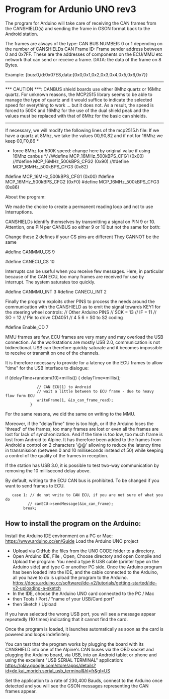 # Program for Ardunio UNO rev3

The program for Arduino will take care of receiving the CAN frames from the CANSHIELD(s) and sending the frame in GSON format back to the Android station.

The frames are always of the type:
CAN BUS NUMBER: 0 or 1 depending on the number of CANSHIELDs
CAN Frame ID: Frame sender address between 0 and 0x7FF. These are the addresses of components on the ECU/MMU etc network that can send or receive a frame.
DATA: the data of the frame on 8 Bytes.

Example: {bus:0,id:0x07E8,data:{0x0,0x1,0x2,0x3,0x4,0x5,0x6,0x7}}

-------------------------------------------------- ---------------------
*** CAUTION ***: CANBUS shield boards use either 8Mhz quartz or 16Mhz quartz. For unknown reasons, the MCP2515 library seems to be able to manage the type of quartz and it would suffice to indicate the selected speed for everything to work ... but it does not. As a result, the speed is forced to 500K and 16Mhz for the use of the dual shield peak and the values must be replaced with that of 8Mhz for the basic can shields.
-------------------------------------------------- ---------------------

If necessary, we will modify the following lines of the mcp2515.h file:
If we have a quartz at 8Mhz, we take the values 00,90,82 and if not for 16Mhz we keep 00,F0,86
*
  * force 8Mhz for 500K speed: change here by original value if using 16Mhz canbus
  */
//#define MCP_16MHz_500kBPS_CFG1 (0x00)
//#define MCP_16MHz_500kBPS_CFG2 (0x90)
//#define MCP_16MHz_500kBPS_CFG3 (0x82)

#define MCP_16MHz_500kBPS_CFG1 (0x00)
#define MCP_16MHz_500kBPS_CFG2 (0xF0)
#define MCP_16MHz_500kBPS_CFG3 (0x86)

About the program:

We made the choice to create a permanent reading loop and not to use Interruptions.

CANSHIELDs identify themselves by transmitting a signal on PIN 9 or 10.
Attention, one PIN per CANBUS so either 9 or 10 but not the same for both:

Change these 2 defines if your CS pins are different
They CANNOT be the same

#define CANMMU_CS 9

#define CANECU_CS 10

Interrupts can be useful when you receive few messages. Here, in particular because of the CAN ECU, too many frames are received for use by interrupt. The system saturates too quickly.

#define CANMMU_INT 3
#define CANECU_INT 2

Finally the program exploits other PINS to process the needs around the communication with the CANSHIELD as to emit the signal towards KEY1 for the steering wheel controls:
// Other Arduino PINS
// SCK = 13
// IF = 11
// SO = 12
// Pin to drive CD4051
// 4 5 6 = S0 to S2 coding


#define Enable_CD 7

MMU frames are few, ECU frames are very many and may overload the USB connection.
As the workstations are mostly USB 2.0, communication is not bidirectional. USB can therefore quickly saturate and it becomes impossible to receive or transmit on one of the channels.

It is therefore necessary to provide for a latency on the ECU frames to allow "time" for the USB interface to dialogue:

   if (delayTime+random(10)<millis())
               {
                 delayTime=millis();

                  // CAN ECU(1) to Android
                  // wait a little between to ECU frame - due to heavy flow form ECU
                  writeFrame(1, &io_can_frame_read);
               }
   For the same reasons, we did the same on writing to the MMU.
              
   Moreover, if the "delayTime" time is too high, or if the Arduino loses the 'thread' of the frames, too many frames are lost or even all the frames are lost for lack of synchronization. And if the time is too low, too much frame is lost from Android to Alpine. It has therefore been added to the frames from Android a control on 2 characters '@@' allowing to reduce the latency time in transmission (between 0 and 10 milliseconds instead of 50) while keeping a control of the quality of the frames in reception.

If the station has USB 3.0, it is possible to test two-way communication by removing the 10 millisecond delay above.

By default, writing to the ECU CAN bus is prohibited. To be changed if you want to send frames to ECU.

       case 1: // do not write to CAN ECU, if you are not sure of what you do
              // canECU->sendMessage(&io_can_frame);
            break;
            
            
## How to install the program on the Arduino:
Install the Arduino IDE environment on a PC or Mac: https://www.arduino.cc/en/Guide
Load the Arduino UNO project
* Upload via GitHub the files from the UNO CODE folder to a directory.
* Open Arduino IDE, File , Open, Choose directory and open
Compile and Upload the program:
You need a type B USB cable (printer type on the Arduino side) and type C or another PC side.
Once the Arduino program has been loaded into the IDE, and the cable connected to the Arduino, all you have to do is upload the program to the Arduino.
https://docs.arduino.cc/software/ide-v2/tutorials/getting-started/ide-v2-uploading-a-sketch
* In the IDE, choose the Arduino UNO card connected to the PC / Mac
* then Tools / Port / "name of your USB/Card port"
* then Sketch / Upload

If you have selected the wrong USB port, you will see a message appear repeatedly (10 times) indicating that it cannot find the card.

Once the program is loaded, it launches automatically as soon as the card is powered and loops indefinitely.

You can test that the program works by plugging the board with its CANSHIELD into one of the Alpine's CAN buses via the OBD socket and plugging the Arduino board, via USB, into an Android tablet or phone and using the excellent "USB SERIAL TERMINAL" application:
https://play.google.com/store/apps/details?id=de.kai_morich.serial_usb_terminal&hl=fr&gl=US

Set the application to a rate of 230,400 Bauds, connect to the Arduino once detected and you will see the GSON messages representing the CAN frames appear.
